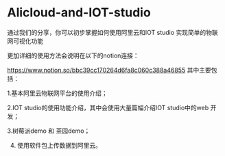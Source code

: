 # Alicloud-and-IOT-studio 
通过我们的分享，你可以初步掌握如何使用阿里云和IOT studio 实现简单的物联网可视化功能

更加详细的使用方法会说明在以下的notion连接：

https://www.notion.so/bbc39cc170264d6fa8c060c388a46855
其中主要包括：

1.基本阿里云物联网平台的使用介绍； 

2.IOT studio的使用功能介绍，其中会使用大量篇幅介绍IOT studio中的web 开发；

3.树莓派demo 和 茶园demo；

4. 使用软件包上传数据到阿里云。
 
